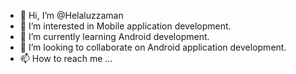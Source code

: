- 👋 Hi, I’m @Helaluzzaman
- 👀 I’m interested in Mobile application development.
- 🌱 I’m currently learning Android development.
- 💞️ I’m looking to collaborate on Android application development.
- 📫 How to reach me ...

<!---
Helaluzzaman/Helaluzzaman is a ✨ special ✨ repository because its `README.md` (this file) appears on your GitHub profile.
You can click the Preview link to take a look at your changes.
--->
